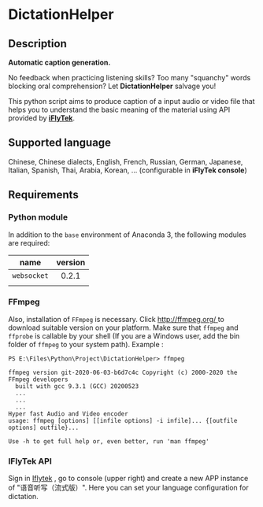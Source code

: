 # DictationHelper
## Description

 **Automatic caption generation.**

No feedback when practicing listening skills? Too many "squanchy" words blocking oral comprehension? Let **DictationHelper** salvage you!

This python script aims to produce caption of a input audio or video file that helps you to understand the basic meaning of the material using API provided by **[iFlyTek]( https://www.xfyun.cn/  )**.

## Supported language

Chinese, Chinese dialects, English, French, Russian, German, Japanese, Italian, Spanish, Thai, Arabia, Korean, ... (configurable in **iFlyTek console**)

## Requirements

### Python module

In addition to the `base` environment of Anaconda 3, the following modules are required:

|    name     | version |
| :---------: | :-----: |
| `websocket` |  0.2.1  |
|             |         |

### FFmpeg

Also, installation of `FFmpeg` is necessary. Click [ http://ffmpeg.org/ ]( http://ffmpeg.org/ ) to download suitable version on your platform. Make sure that `ffmpeg` and `ffprobe` is callable by your shell (If you are a Windows user, add the bin folder of `ffmpeg` to your system path). Example :

```shell
PS E:\Files\Python\Project\DictationHelper> ffmpeg

ffmpeg version git-2020-06-03-b6d7c4c Copyright (c) 2000-2020 the FFmpeg developers
  built with gcc 9.3.1 (GCC) 20200523
  ...
  ...
  ...
Hyper fast Audio and Video encoder
usage: ffmpeg [options] [[infile options] -i infile]... {[outfile options] outfile}...

Use -h to get full help or, even better, run 'man ffmpeg'
```

### IFlyTek API

Sign in [Iflytek](  https://www.xfyun.cn/  ) , go to console (upper right) and create a new APP instance of "语音听写（流式版）". Here you can set your language configuration for dictation.